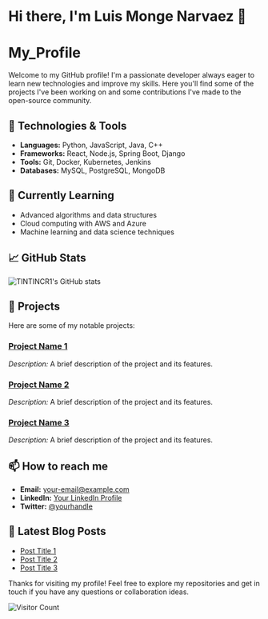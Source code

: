 # Hi there, I'm Luis Monge Narvaez 👋
# My_Profile

Welcome to my GitHub profile! I'm a passionate developer always eager to learn new technologies and improve my skills. Here you'll find some of the projects I've been working on and some contributions I've made to the open-source community.

## 🔧 Technologies & Tools
- **Languages:** Python, JavaScript, Java, C++
- **Frameworks:** React, Node.js, Spring Boot, Django
- **Tools:** Git, Docker, Kubernetes, Jenkins
- **Databases:** MySQL, PostgreSQL, MongoDB

## 🌱 Currently Learning
- Advanced algorithms and data structures
- Cloud computing with AWS and Azure
- Machine learning and data science techniques

## 📈 GitHub Stats
![TINTINCR1's GitHub stats](https://github-readme-stats.vercel.app/api?username=TINTINCR1&show_icons=true&theme=radical)

## 🚀 Projects
Here are some of my notable projects:

### [Project Name 1](https://github.com/TINTINCR1/project-name-1)
_Description:_ A brief description of the project and its features.

### [Project Name 2](https://github.com/TINTINCR1/project-name-2)
_Description:_ A brief description of the project and its features.

### [Project Name 3](https://github.com/TINTINCR1/project-name-3)
_Description:_ A brief description of the project and its features.

## 📫 How to reach me
- **Email:** [your-email@example.com](mailto:your-email@example.com)
- **LinkedIn:** [Your LinkedIn Profile](https://www.linkedin.com/in/your-profile)
- **Twitter:** [@yourhandle](https://twitter.com/yourhandle)

## 📝 Latest Blog Posts
<!-- BLOG-POST-LIST:START -->
- [Post Title 1](https://yourblog.com/post-title-1)
- [Post Title 2](https://yourblog.com/post-title-2)
- [Post Title 3](https://yourblog.com/post-title-3)
<!-- BLOG-POST-LIST:END -->

Thanks for visiting my profile! Feel free to explore my repositories and get in touch if you have any questions or collaboration ideas.

![Visitor Count](https://visitor-badge.glitch.me/badge?page_id=TINTINCR1.TINTINCR1)
